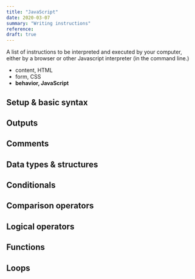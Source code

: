```yaml
---
title: "JavaScript"
date: 2020-03-07
summary: "Writing instructions"
reference:
draft: true
---
```


A list of instructions to be interpreted and executed by your computer, either by a browser or other Javascript interpreter (in the command line.)

- content, HTML
- form, CSS
- **behavior, JavaScript**


## Setup & basic syntax
## Outputs
## Comments
## Data types & structures
## Conditionals
## Comparison operators
## Logical operators
## Functions
## Loops
